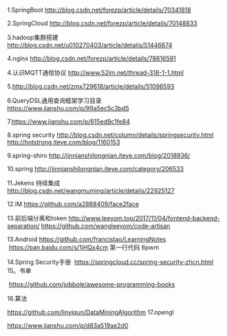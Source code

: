 1.SpringBoot
  http://blog.csdn.net/forezp/article/details/70341818

2.SpringCloud
  http://blog.csdn.net/forezp/article/details/70148833
  
3.hadoop集群搭建
  http://blog.csdn.net/u010270403/article/details/51446674
  
4.nginx
  http://blog.csdn.net/forezp/article/details/78616591
  
4.认识MQTT通信协议
  http://www.52im.net/thread-318-1-1.html

5.http://blog.csdn.net/zmx729618/article/details/51096593

6.QueryDSL通用查询框架学习目录
  https://www.jianshu.com/p/99a5ec5c3bd5

7.https://www.jianshu.com/p/615ed9c1fe84

8.spring security
  http://blog.csdn.net/column/details/springsecurity.html
  http://hotstrong.iteye.com/blog/1160153

9.spring-shiro
  http://jinnianshilongnian.iteye.com/blog/2018936/

10.spring 
http://jinnianshilongnian.iteye.com/category/206533

11.Jekens 持续集成
  http://blog.csdn.net/wangmuming/article/details/22925127

12.IM
  https://github.com/a2888409/face2face
  
13.前后端分离和token
  http://www.leeyom.top/2017/11/04/fontend-backend-separation/
  https://github.com/wangleeyom/code-artisan
  
13.Android
  https://github.com/francistao/LearningNotes
  https://pan.baidu.com/s/1jHQx4cm  第一行代码 6pwm

14.Spring Security手册
  https://springcloud.cc/spring-security-zhcn.html
15。书单

  https://github.com/jobbole/awesome-programming-books
  
 16.算法
 
   https://github.com/linyiqun/DataMiningAlgorithm
 17.opengl
 
   https://www.jianshu.com/p/d83a519ae2d0
  
